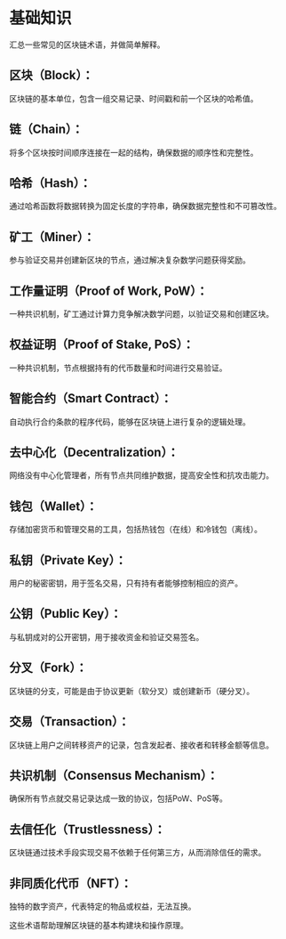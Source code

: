 # 基础知识

汇总一些常见的区块链术语，并做简单解释。


## 区块（Block）：

区块链的基本单位，包含一组交易记录、时间戳和前一个区块的哈希值。

## 链（Chain）：

将多个区块按时间顺序连接在一起的结构，确保数据的顺序性和完整性。

## 哈希（Hash）：

通过哈希函数将数据转换为固定长度的字符串，确保数据完整性和不可篡改性。

## 矿工（Miner）：

参与验证交易并创建新区块的节点，通过解决复杂数学问题获得奖励。

## 工作量证明（Proof of Work, PoW）：

一种共识机制，矿工通过计算力竞争解决数学问题，以验证交易和创建区块。

## 权益证明（Proof of Stake, PoS）：

一种共识机制，节点根据持有的代币数量和时间进行交易验证。

## 智能合约（Smart Contract）：

自动执行合约条款的程序代码，能够在区块链上进行复杂的逻辑处理。

## 去中心化（Decentralization）：

网络没有中心化管理者，所有节点共同维护数据，提高安全性和抗攻击能力。

## 钱包（Wallet）：

存储加密货币和管理交易的工具，包括热钱包（在线）和冷钱包（离线）。

## 私钥（Private Key）：

用户的秘密密钥，用于签名交易，只有持有者能够控制相应的资产。

## 公钥（Public Key）：

与私钥成对的公开密钥，用于接收资金和验证交易签名。

## 分叉（Fork）：

区块链的分支，可能是由于协议更新（软分叉）或创建新币（硬分叉）。

## 交易（Transaction）：

区块链上用户之间转移资产的记录，包含发起者、接收者和转移金额等信息。

## 共识机制（Consensus Mechanism）：

确保所有节点就交易记录达成一致的协议，包括PoW、PoS等。

## 去信任化（Trustlessness）：

区块链通过技术手段实现交易不依赖于任何第三方，从而消除信任的需求。

## 非同质化代币（NFT）：

独特的数字资产，代表特定的物品或权益，无法互换。

这些术语帮助理解区块链的基本构建块和操作原理。

